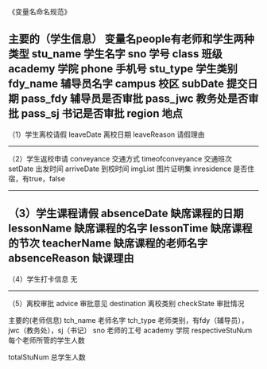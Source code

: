 《变量名命名规范》

主要的（学生信息）	变量名people有老师和学生两种类型
stu_name	学生名字
sno	学号
class	班级
academy	学院
phone	手机号
stu_type	学生类别
fdy_name	辅导员名字
campus	校区
subDate	提交日期
pass_fdy	辅导员是否审批
pass_jwc	教务处是否审批
pass_sj	书记是否审批
region	地点
---

（1）学生离校请假
leaveDate		离校日期
leaveReason	请假理由

---

（2）学生返校申请
conveyance	交通方式
timeofconveyance	交通班次
setDate 出发时间
arriveDate  到校时间
imgList      图片证明集
inresidence	是否住宿，有true，false

---
（3）学生课程请假
absenceDate	缺席课程的日期
lessonName	缺席课程的名字
lessonTime	缺席课程的节次
teacherName	缺席课程的老师名字
absenceReason	缺课理由
----
（4）学生打卡信息
无

---
（5）离校审批
advice 审批意见
destination 离校类别
checkState 审批情况



主要的(老师信息)
tch_name	老师名字
tch_type		老师类别，有fdy（辅导员），jwc（教务处），sj（书记）
sno	老师的工号 
academy	     学院
respectiveStuNum	每个老师所管的学生人数

totalStuNum	总学生人数
